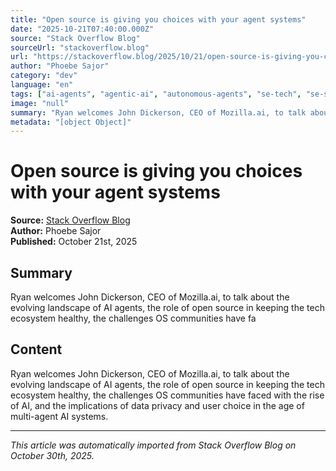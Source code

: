 ```yaml
---
title: "Open source is giving you choices with your agent systems"
date: "2025-10-21T07:40:00.000Z"
source: "Stack Overflow Blog"
sourceUrl: "stackoverflow.blog"
url: "https://stackoverflow.blog/2025/10/21/open-source-is-giving-you-choices-with-your-agent-systems/"
author: "Phoebe Sajor"
category: "dev"
language: "en"
tags: ["ai-agents", "agentic-ai", "autonomous-agents", "se-tech", "se-stackoverflow", "podcast", "open-source", "data", "dev", "english"]
image: "null"
summary: "Ryan welcomes John Dickerson, CEO of Mozilla.ai, to talk about the evolving landscape of AI agents, the role of open source in keeping the tech ecosystem healthy, the challenges OS communities have fa"
metadata: "[object Object]"
---
```


# Open source is giving you choices with your agent systems

**Source:** [Stack Overflow Blog](https://stackoverflow.blog/2025/10/21/open-source-is-giving-you-choices-with-your-agent-systems/)  
**Author:** Phoebe Sajor  
**Published:** October 21st, 2025  

## Summary

Ryan welcomes John Dickerson, CEO of Mozilla.ai, to talk about the evolving landscape of AI agents, the role of open source in keeping the tech ecosystem healthy, the challenges OS communities have fa

## Content

Ryan welcomes John Dickerson, CEO of Mozilla.ai, to talk about the evolving landscape of AI agents, the role of open source in keeping the tech ecosystem healthy, the challenges OS communities have faced with the rise of AI, and the implications of data privacy and user choice in the age of multi-agent AI systems.

---

*This article was automatically imported from Stack Overflow Blog on October 30th, 2025.*
